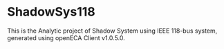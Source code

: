 # ShadowSys118
This is the Analytic project of Shadow System using IEEE 118-bus system, generated using openECA 
Client v1.0.5.0.


## 